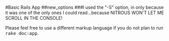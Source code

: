 #Basic Rails App
##new_options
###I used the "-S" option, in only because it was one of the only ones I could read...because NITROUS WON'T LET ME SCROLL IN THE CONSOLE!


Please feel free to use a different markup language if you do not plan to run
<tt>rake doc:app</tt>.
